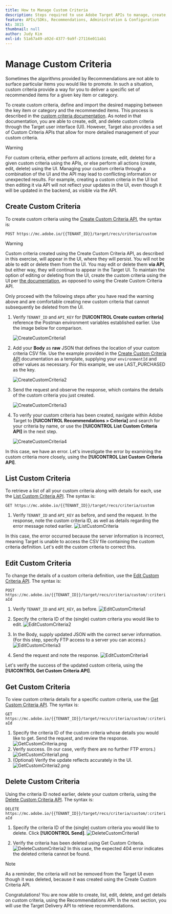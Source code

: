 ```yaml
---
title: How to Manage Custom Criteria
description: Steps required to use Adobe Target APIs to manage, create, list, edit, get, and delete Adobe Target Recommendations criteria.
feature: APIs/SDKs, Recommendations, Administration & Configuration
kt: 3815
thumbnail: null
author: Judy Kim
exl-id: 51a67a49-a92d-4377-9a9f-27116e011ab1
---
```

# Manage Custom Criteria

Sometimes the algorithms provided by Recommendations are not able to surface particular items you would like to promote. In such a situation, custom criteria provide a way for you to deliver a specific set of recommended items for a given key item or category.

To create custom criteria, define and import the desired mapping between the key item or category and the recommended items. This process is described in the [custom criteria documentation](https://experienceleague.adobe.com/docs/target/using/recommendations/criteria/recommendations-csv.html). As noted in that documentation, you are able to create, edit, and delete custom criteria through the Target user interface (UI). However, Target also provides a set of Custom Criteria APIs that allow for more detailed management of your custom criteria.

>[!WARNING]
>
>For custom criteria, either perform all actions (create, edit, delete) for a given custom criteria using the APIs, or else perform all actions (create, edit, delete) using the UI. Managing your custom criteria through a combination of the UI and the API may lead to conflicting information or unexpected results. For example, creating a custom criteria in the UI but then editing it via API will not reflect your updates in the UI, even though it will be updated in the backend, as visible via the API.

## Create Custom Criteria

To create custom criteria using the [Create Custom Criteria API](https://developer.adobe.com/target/administer/recommendations-api/#operation/createCriteriaCustom), the syntax is:

`POST https://mc.adobe.io/{{TENANT_ID}}/target/recs/criteria/custom`

>[!WARNING]
>
>Custom criteria created using the Create Custom Criteria API, as described in this exercise, will appear in the UI, where they will persist. You will not be able to edit or delete them from the UI. You may edit or delete them **via API**, but either way, they will continue to appear in the Target UI. To maintain the option of editing or deleting from the UI, create the custom criteria using the UI per [the documentation](https://experienceleague.adobe.com/docs/target/using/recommendations/criteria/recommendations-csv.html), as opposed to using the Create Custom Criteria API.

Only proceed with the following steps after you have read the warning above and are comfortable creating new custom criteria that cannot subsequently be deleted from the UI.

1. Verify `TENANT_ID` and `API_KEY` for **[!UICONTROL Create custom criteria]** reference the Postman environment variables established earlier. Use the image below for comparison.

    ![CreateCustomCriteria1](assets/CreateCustomCriteria1.png)

1. Add your **Body** as **raw** JSON that defines the location of your custom criteria CSV file. Use the example provided in the [Create Custom Criteria API](https://developer.adobe.com/target/administer/recommendations-api/#operation/getAllCriteriaCustom) documentation as a template, supplying your `environmentId` and other values as necessary. For this example, we use LAST_PURCHASED as the key.

    ![CreateCustomCriteria2](assets/CreateCustomCriteria2.png)

1. Send the request and observe the response, which contains the details of the custom criteria you just created.

    ![CreateCustomCriteria3](assets/CreateCustomCriteria3.png)

1. To verify your custom criteria has been created, navigate within Adobe Target to **[!UICONTROL Recommendations > Criteria]** and search for your criteria by name, or use the **[!UICONTROL List Custom Criteria API]** in the next step.

    ![CreateCustomCriteria4](assets/CreateCustomCriteria4.png)

In this case, we have an error. Let's investigate the error by examining the custom criteria more closely, using the **[!UICONTROL List Custom Criteria API]**.

## List Custom Criteria

To retrieve a list of all your custom criteria along with details for each, use the [List Custom Criteria API](https://developer.adobe.com/target/administer/recommendations-api/#operation/getAllCriteriaCustom). The syntax is:

`GET https://mc.adobe.io/{{TENANT_ID}}/target/recs/criteria/custom`

1. Verify `TENANT_ID` and `API_KEY` as before, and send the request. In the response, note the custom criteria ID, as well as details regarding the error message noted earlier.
   ![ListCustomCriteria](assets/ListCustomCriteria.png)

In this case, the error occurred because the server information is incorrect, meaning Target is unable to access the CSV file containing the custom criteria definition. Let's edit the custom criteria to correct this.

## Edit Custom Criteria

To change the details of a custom criteria definition, use the [Edit Custom Criteria API](https://developer.adobe.com/target/administer/recommendations-api/#operation/updateCriteriaCustom). The syntax is:

`POST https://mc.adobe.io/{{TENANT_ID}}/target/recs/criteria/custom/:criteriaId`

1. Verify `TENANT_ID` and `API_KEY`, as before.
![EditCustomCriteria1](assets/EditCustomCriteria1.png)

1. Specify the criteria ID of the (single) custom criteria you would like to edit.
![EditCustomCriteria2](assets/EditCustomCriteria2.png)

1. In the Body, supply updated JSON with the correct server information. (For this step, specify FTP access to a server you can access.)
![EditCustomCriteria3](assets/EditCustomCriteria3.png)

1. Send the request and note the response.
![EditCustomCriteria4](assets/EditCustomCriteria4.png)

Let's verify the success of the updated custom criteria, using the **[!UICONTROL Get Custom Criteria API]**.

## Get Custom Criteria

To view custom criteria details for a specific custom criteria, use the [Get Custom Criteria API](https://developer.adobe.com/target/administer/recommendations-api/#operation/getCriteriaCustom). The syntax is:

`GET https://mc.adobe.io/{{TENANT_ID}}/target/recs/criteria/custom/:criteriaId`

1. Specify the criteria ID of the custom criteria whose details you would like to get. Send the request, and review the response.
![GetCustomCriteria.png](assets/GetCustomCriteria.png)
1. Verify success. (In our case, verify there are no further FTP errors.)
   ![GetCustomCriteria1.png](assets/GetCustomCriteria1.png)
1. (Optional) Verify the update reflects accurately in the UI.
   ![GetCustomCriteria2.png](assets/GetCustomCriteria2.png)

## Delete Custom Criteria

Using the criteria ID noted earlier, delete your custom criteria, using the [Delete Custom Criteria API](https://developer.adobe.com/target/administer/recommendations-api/#operation/deleteCriteriaCustom). The syntax is:

`DELETE https://mc.adobe.io/{{TENANT_ID}}/target/recs/criteria/custom/:criteriaId`

1. Specify the criteria ID of the (single) custom criteria you would like to delete. Click **[!UICONTROL Send]**.
   ![DeleteCustomCriteria1](assets/DeleteCustomCriteria1.png)

1. Verify the criteria has been deleted using Get Custom Criteria.
   ![DeleteCustomCriteria2](assets/DeleteCustomCriteria2.png)
   In this case, the expected 404 error indicates the deleted criteria cannot be found.

>[!NOTE]
>
>As a reminder, the criteria will not be removed from the Target UI even though it was deleted, because it was created using the Create Custom Criteria API.

Congratulations! You are now able to create, list, edit, delete, and get details on custom criteria, using the Recommendations API. In the next section, you will use the Target Delivery API to retrieve recommendations.

<!--- [Next "Fetch Recommendations with the Server-side Delivery API" >](fetch-recs-server-side-delivery-api.md) --->
